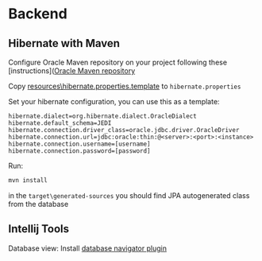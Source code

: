 # Backend

## Hibernate with Maven

Configure Oracle Maven repository on your project following these [instructions]([Oracle Maven repository](https://docs.oracle.com/middleware/1213/core/MAVEN/config_maven_repo.htm#MAVEN9010)

Copy [resources\hibernate.properties.template](src\backend\justinpoc\src\main\resources\hibernate.properties.template) to `hibernate.properties`

Set your hibernate configuration, you can use this as a template:

```properties
hibernate.dialect=org.hibernate.dialect.OracleDialect
hibernate.default_schema=JEDI
hibernate.connection.driver_class=oracle.jdbc.driver.OracleDriver
hibernate.connection.url=jdbc:oracle:thin:@<server>:<port>:<instance>
hibernate.connection.username=[username]
hibernate.connection.password=[password]
```

Run:

```bash
mvn install
```

in the `target\generated-sources` you should find JPA autogenerated class from the database

## Intellij Tools

Database view: Install [database navigator plugin](https://plugins.jetbrains.com/plugin/1800-database-navigator)
